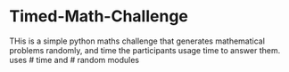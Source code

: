 # Timed-Math-Challenge
THis is a simple python maths challenge that generates mathematical problems randomly, 
and time the participants usage time to answer them.
uses # time and # random modules
